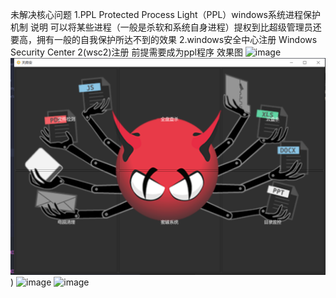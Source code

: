 未解决核心问题
1.PPL Protected Process Light（PPL）windows系统进程保护机制
说明 可以将某些进程（一般是杀软和系统自身进程）提权到比超级管理员还要高，拥有一般的自我保护所达不到的效果
2.windows安全中心注册 Windows Security Center 2(wsc2)注册 前提需要成为ppl程序
效果图
![image](https://github.com/hq-zhonger/tianfuan/tree/main/test/draw.gif)
![OpenAI Logo](https://github.com/hq-zhonger/tianfuan/blob/main/test/1.PNG))
![image](https://github.com/hq-zhonger/tianfuan/tree/main/test/2.PNG)
![image](https://github.com/hq-zhonger/tianfuan/tree/main/test/3.PNG)
